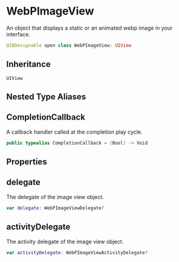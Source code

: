 # WebPImageView

An object that displays a static or an animated webp image in your interface.

``` swift
@IBDesignable open class WebPImageView: UIView
```

## Inheritance

`UIView`

## Nested Type Aliases

## CompletionCallback

A callback handler called at the completion play cycle.

``` swift
public typealias CompletionCallback = (Bool) -> Void
```

## Properties

## delegate

The delegate of the image view object.

``` swift
var delegate: WebPImageViewDelegate?
```

## activityDelegate

The activity delegate of the image view object.

``` swift
var activityDelegate: WebPImageViewActivityDelegate?
```
